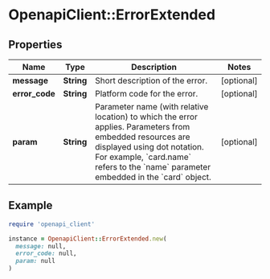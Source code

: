 # OpenapiClient::ErrorExtended

## Properties

| Name | Type | Description | Notes |
| ---- | ---- | ----------- | ----- |
| **message** | **String** | Short description of the error. | [optional] |
| **error_code** | **String** | Platform code for the error. | [optional] |
| **param** | **String** | Parameter name (with relative location) to which the error applies. Parameters from embedded resources are displayed using dot notation. For example, &#x60;card.name&#x60; refers to the &#x60;name&#x60; parameter embedded in the &#x60;card&#x60; object. | [optional] |

## Example

```ruby
require 'openapi_client'

instance = OpenapiClient::ErrorExtended.new(
  message: null,
  error_code: null,
  param: null
)
```

